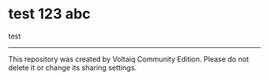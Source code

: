 # test 123 abc #

test

---

This repository was created by Voltaiq Community Edition. Please do not delete it or change its
sharing settings.
